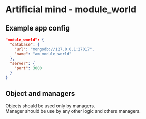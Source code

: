 # Artificial mind - module_world

## Example app config

```JSON
"module_world": {
  "database": {
    "url": "mongodb://127.0.0.1:27017",
    "name": "am_module_world"
  },
  "server": {
    "port": 3000
  }
}
```

## Object and managers

Objects should be used only by managers.  
Manager should be use by any other logic and others managers.
